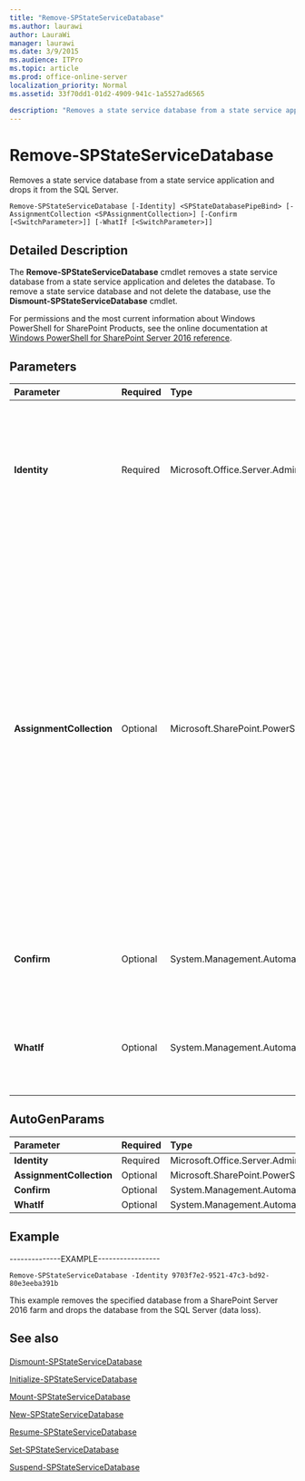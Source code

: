 ```yaml
---
title: "Remove-SPStateServiceDatabase"
ms.author: laurawi
author: LauraWi
manager: laurawi
ms.date: 3/9/2015
ms.audience: ITPro
ms.topic: article
ms.prod: office-online-server
localization_priority: Normal
ms.assetid: 33f70dd1-01d2-4909-941c-1a5527ad6565

description: "Removes a state service database from a state service application and drops it from the SQL Server."
---
```


# Remove-SPStateServiceDatabase

Removes a state service database from a state service application and drops it from the SQL Server.
  
```
Remove-SPStateServiceDatabase [-Identity] <SPStateDatabasePipeBind> [-AssignmentCollection <SPAssignmentCollection>] [-Confirm [<SwitchParameter>]] [-WhatIf [<SwitchParameter>]]
```

## Detailed Description

The **Remove-SPStateServiceDatabase** cmdlet removes a state service database from a state service application and deletes the database. To remove a state service database and not delete the database, use the **Dismount-SPStateServiceDatabase** cmdlet. 
  
For permissions and the most current information about Windows PowerShell for SharePoint Products, see the online documentation at [Windows PowerShell for SharePoint Server 2016 reference](https://go.microsoft.com/fwlink/p/?LinkId=671715).
  
## Parameters

|**Parameter**|**Required**|**Type**|**Description**|
|:-----|:-----|:-----|:-----|
|**Identity** <br/> |Required  <br/> |Microsoft.Office.Server.Administration.SPStateDatabasePipeBind  <br/> |Specifies the state service database to remove.  <br/> The type must be a valid GUID, in the form 12345678-90ab-cdef-1234-567890bcdefgh; a valid name of a state database (for example, StateSvcDB1); or an instance of a valid **SPStateServiceDatabase** object.  <br/> |
|**AssignmentCollection** <br/> |Optional  <br/> |Microsoft.SharePoint.PowerShell.SPAssignmentCollection  <br/> |Manages objects for the purpose of proper disposal. Use of objects, such as **SPWeb** or **SPSite**, can use large amounts of memory and use of these objects in Windows PowerShell scripts requires proper memory management. Using the **SPAssignment** object, you can assign objects to a variable and dispose of the objects after they are needed to free up memory. When **SPWeb**, **SPSite**, or **SPSiteAdministration** objects are used, the objects are automatically disposed of if an assignment collection or the **Global** parameter is not used.  <br/> > [!NOTE]> When the **Global** parameter is used, all objects are contained in the global store. If objects are not immediately used, or disposed of by using the **Stop-SPAssignment** command, an out-of-memory scenario can occur.           |
|**Confirm** <br/> |Optional  <br/> |System.Management.Automation.SwitchParameter  <br/> |Prompts you for confirmation before executing the command. For more information, type the following command: **get-help about_commonparameters** <br/> |
|**WhatIf** <br/> |Optional  <br/> |System.Management.Automation.SwitchParameter  <br/> |Displays a message that describes the effect of the command instead of executing the command. For more information, type the following command: **get-help about_commonparameters** <br/> |
   
## AutoGenParams

|**Parameter**|**Required**|**Type**|**Description**|
|:-----|:-----|:-----|:-----|
|**Identity** <br/> |Required  <br/> |Microsoft.Office.Server.Administration.SPStateDatabasePipeBind  <br/> ||
|**AssignmentCollection** <br/> |Optional  <br/> |Microsoft.SharePoint.PowerShell.SPAssignmentCollection  <br/> ||
|**Confirm** <br/> |Optional  <br/> |System.Management.Automation.SwitchParameter  <br/> ||
|**WhatIf** <br/> |Optional  <br/> |System.Management.Automation.SwitchParameter  <br/> ||
   
## Example

--------------EXAMPLE-----------------
  
```
Remove-SPStateServiceDatabase -Identity 9703f7e2-9521-47c3-bd92-80e3eeba391b
```

This example removes the specified database from a SharePoint Server 2016 farm and drops the database from the SQL Server (data loss).
  
## See also

#### 

[Dismount-SPStateServiceDatabase](dismount-spstateservicedatabase.md)
  
[Initialize-SPStateServiceDatabase](initialize-spstateservicedatabase.md)
  
[Mount-SPStateServiceDatabase](mount-spstateservicedatabase.md)
  
[New-SPStateServiceDatabase](new-spstateservicedatabase.md)
  
[Resume-SPStateServiceDatabase](resume-spstateservicedatabase.md)
  
[Set-SPStateServiceDatabase](set-spstateservicedatabase.md)
  
[Suspend-SPStateServiceDatabase](suspend-spstateservicedatabase.md)

